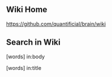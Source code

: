 ## Wiki Home

https://github.com/quantificial/brain/wiki

## Search in Wiki

[words] in:body

[words] in:title
